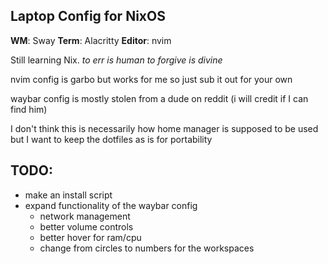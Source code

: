 ## Laptop Config for NixOS


**WM**: Sway
**Term**: Alacritty 
**Editor**: nvim 


Still learning Nix.
*to err is human to forgive is divine*


nvim config is garbo but works for me so just sub it out for your own 

waybar config is mostly stolen from a dude on reddit (i will credit if I can find him) 

I don't think this is necessarily how home manager is supposed to be used but I want to keep the dotfiles as is for portability 

## TODO: 
- make an install script
- expand functionality of the waybar config
  - network management
  - better volume controls
  - better hover for ram/cpu
  - change from circles to numbers for the workspaces
  

